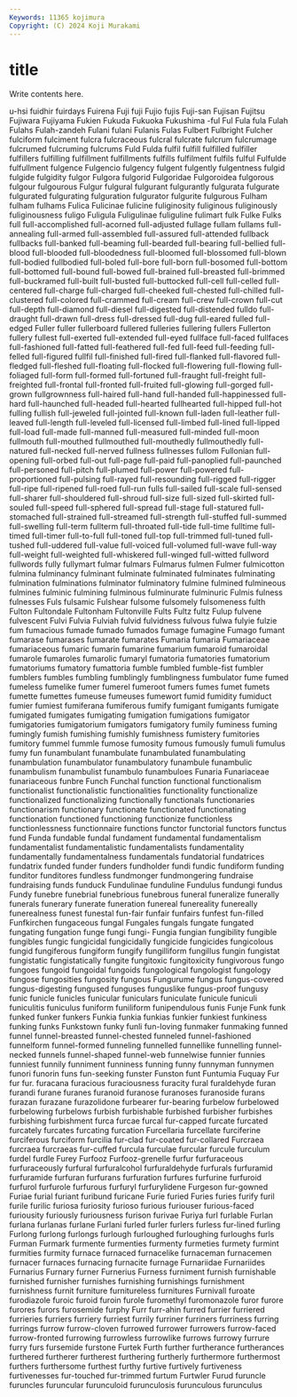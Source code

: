 ```yaml
---
Keywords: 11365 kojimura
Copyright: (C) 2024 Koji Murakami
---
```


# title

Write contents here.



u-hsi fuidhir
fuirdays Fuirena Fuji fuji Fujio fujis Fuji-san Fujisan Fujitsu Fujiwara
Fujiyama Fukien Fukuda Fukuoka Fukushima -ful Ful Fula fula Fulah
Fulahs Fulah-zandeh Fulani fulani Fulanis Fulas Fulbert Fulbright Fulcher fulciform
fulciment fulcra fulcraceous fulcral fulcrate fulcrum fulcrumage fulcrumed fulcruming fulcrums
Fuld Fulda fulfil fulfill fulfilled fulfiller fulfillers fulfilling fulfillment fulfillments
fulfills fulfilment fulfils fulful Fulfulde fulfullment fulgence Fulgencio fulgency fulgent
fulgently fulgentness fulgid fulgide fulgidity fulgor Fulgora fulgorid Fulgoridae Fulgoroidea
fulgorous fulgour fulgourous Fulgur fulgural fulgurant fulgurantly fulgurata fulgurate fulgurated
fulgurating fulguration fulgurator fulgurite fulgurous Fulham fulham fulhams Fulica Fulicinae
fulicine fuliginosity fuliginous fuliginously fuliginousness fuligo Fuligula Fuligulinae fuliguline fulimart
fulk Fulke Fulks full full-accomplished full-acorned full-adjusted fullage fullam fullams
full-annealing full-armed full-assembled full-assured full-attended fullback fullbacks full-banked full-beaming full-bearded
full-bearing full-bellied full-blood full-blooded full-bloodedness full-bloomed full-blossomed full-blown full-bodied fullbodied
full-boled full-bore full-born full-bosomed full-bottom full-bottomed full-bound full-bowed full-brained full-breasted
full-brimmed full-buckramed full-built full-busted full-buttocked full-cell full-celled full-centered full-charge full-charged
full-cheeked full-chested full-chilled full-clustered full-colored full-crammed full-cream full-crew full-crown full-cut
full-depth full-diamond full-diesel full-digested full-distended fulldo full-draught full-drawn full-dress full-dressed
full-dug full-eared fulled full-edged Fuller fuller fullerboard fullered fulleries fullering
fullers Fullerton fullery fullest full-exerted full-extended full-eyed fullface full-faced fullfaces
full-fashioned full-fatted full-feathered full-fed full-feed full-feeding full-felled full-figured fullfil full-finished
full-fired full-flanked full-flavored full-fledged full-fleshed full-floating full-flocked full-flowering full-flowing full-foliaged
full-form full-formed full-fortuned full-fraught full-freight full-freighted full-frontal full-fronted full-fruited full-glowing
full-gorged full-grown fullgrownness full-haired full-hand full-handed full-happinessed full-hard full-haunched full-headed
full-hearted fullhearted full-hipped full-hot fulling fullish full-jeweled full-jointed full-known full-laden
full-leather full-leaved full-length full-leveled full-licensed full-limbed full-lined full-lipped full-load full-made
full-manned full-measured full-minded full-moon fullmouth full-mouthed fullmouthed full-mouthedly fullmouthedly full-natured
full-necked full-nerved fullness fullnesses fullom Fullonian full-opening full-orbed full-out full-page
full-paid full-panoplied full-paunched full-personed full-pitch full-plumed full-power full-powered full-proportioned full-pulsing
full-rayed full-resounding full-rigged full-rigger full-ripe full-ripened full-roed full-run fulls full-sailed
full-scale full-sensed full-sharer full-shouldered full-shroud full-size full-sized full-skirted full-souled full-speed
full-sphered full-spread full-stage full-statured full-stomached full-strained full-streamed full-strength full-stuffed full-summed
full-swelling full-term fullterm full-throated full-tide full-time fulltime full-timed full-timer full-to-full
full-toned full-top full-trimmed full-tuned full-tushed full-uddered full-value full-voiced full-volumed full-wave
full-way full-weight full-weighted full-whiskered full-winged full-witted fullword fullwords fully fullymart
fulmar fulmars Fulmarus fulmen Fulmer fulmicotton fulmina fulminancy fulminant fulminate
fulminated fulminates fulminating fulmination fulminations fulminator fulminatory fulmine fulmined fulmineous
fulmines fulminic fulmining fulminous fulminurate fulminuric Fulmis fulness fulnesses Fuls
fulsamic Fulshear fulsome fulsomely fulsomeness fulth Fulton Fultondale Fultonham Fultonville
Fults Fultz fultz Fulup fulvene fulvescent Fulvi Fulvia Fulviah fulvid
fulvidness fulvous fulwa fulyie fulzie fum fumacious fumade fumado fumados
fumage fumagine Fumago fumant fumarase fumarases fumarate fumarates Fumaria fumaria
Fumariaceae fumariaceous fumaric fumarin fumarine fumarium fumaroid fumaroidal fumarole fumaroles
fumarolic fumaryl fumatoria fumatories fumatorium fumatoriums fumatory fumattoria fumble fumbled
fumble-fist fumbler fumblers fumbles fumbling fumblingly fumblingness fumbulator fume fumed
fumeless fumelike fumer fumerel fumeroot fumers fumes fumet fumets fumette
fumettes fumeuse fumeuses fumewort fumid fumidity fumiduct fumier fumiest fumiferana
fumiferous fumify fumigant fumigants fumigate fumigated fumigates fumigating fumigation fumigations
fumigator fumigatories fumigatorium fumigators fumigatory fumily fuminess fuming fumingly fumish
fumishing fumishly fumishness fumistery fumitories fumitory fummel fummle fumose fumosity
fumous fumously fumuli fumulus fumy fun funambulant funambulate funambulated funambulating
funambulation funambulator funambulatory funambule funambulic funambulism funambulist funambulo funambuloes Funaria
Funariaceae funariaceous funbre Funch Funchal function functional functionalism functionalist functionalistic
functionalities functionality functionalize functionalized functionalizing functionally functionals functionaries functionarism functionary
functionate functionated functionating functionation functioned functioning functionize functionless functionlessness functionnaire
functions functor functorial functors functus fund Funda fundable fundal fundament
fundamental fundamentalism fundamentalist fundamentalistic fundamentalists fundamentality fundamentally fundamentalness fundamentals fundatorial
fundatrices fundatrix funded funder funders fundholder fundi fundic fundiform funding
funditor funditores fundless fundmonger fundmongering fundraise fundraising funds funduck Fundulinae
funduline Fundulus fundungi fundus Fundy funebre funebrial funebrious funebrous funeral
funeralize funerally funerals funerary funerate funeration funereal funereality funereally funerealness
funest funestal fun-fair funfair funfairs funfest fun-filled Funfkirchen fungaceous fungal
Fungales fungals fungate fungated fungating fungation funge fungi fungi- Fungia
fungian fungibility fungible fungibles fungic fungicidal fungicidally fungicide fungicides fungicolous
fungid fungiferous fungiform fungify fungilliform fungillus fungin fungistat fungistatic fungistatically
fungite fungitoxic fungitoxicity fungivorous fungo fungoes fungoid fungoidal fungoids fungological
fungologist fungology fungose fungosities fungosity fungous Fungurume fungus fungus-covered fungus-digesting
fungused funguses funguslike fungus-proof fungusy funic funicle funicles funicular funiculars
funiculate funicule funiculi funiculitis funiculus funiform funiliform funipendulous funis Funje
Funk funk funked funker funkers Funkia funkia funkias funkier funkiest
funkiness funking funks Funkstown funky funli fun-loving funmaker funmaking funned
funnel funnel-breasted funnel-chested funneled funnel-fashioned funnelform funnel-formed funneling funnelled funnellike
funnelling funnel-necked funnels funnel-shaped funnel-web funnelwise funnier funnies funniest funnily
funniment funniness funning funny funnyman funnymen funori funorin funs fun-seeking
funster Funston funt Funtumia Fuquay Fur fur fur. furacana furacious
furaciousness furacity fural furaldehyde furan furandi furane furanes furanoid furanose
furanoses furanoside furans furazan furazane furazolidone furbearer fur-bearing furbelow furbelowed
furbelowing furbelows furbish furbishable furbished furbisher furbishes furbishing furbishment furca
furcae furcal fur-capped furcate furcated furcately furcates furcating furcation Furcellaria
furcellate furciferine furciferous furciform furcilia fur-clad fur-coated fur-collared Furcraea furcraea
furcraeas fur-cuffed furcula furculae furcular furcule furculum furdel furdle Furey
Furfooz Furfooz-grenelle furfur furfuraceous furfuraceously furfural furfuralcohol furfuraldehyde furfurals furfuramid
furfuramide furfuran furfurans furfuration furfures furfurine furfuroid furfurol furfurole furfurous
furfuryl furfurylidene Furgeson fur-gowned Furiae furial furiant furibund furicane Furie
furied Furies furies furify furil furile furilic furiosa furiosity furioso
furious furiouser furious-faced furiousity furiously furiousness furison furivae Furiya furl
furlable Furlan furlana furlanas furlane Furlani furled furler furlers furless
fur-lined furling Furlong furlong furlongs furlough furloughed furloughing furloughs furls
Furman Furmark furmente furmenties furmenty furmeties furmety furmint furmities furmity
furnace furnaced furnacelike furnaceman furnacemen furnacer furnaces furnacing furnacite furnage
Furnariidae Furnariides Furnarius Furnary furner Furnerius Furness furniment furnish furnishable
furnished furnisher furnishes furnishing furnishings furnishment furnishness furnit furniture furnitureless
furnitures Furnivall furoate furodiazole furoic furoid furoin furole furomethyl furomonazole
furor furore furores furors furosemide furphy Furr furr-ahin furred furrier
furriered furrieries furriers furriery furriest furrily furriner furriners furriness furring
furrings furrow furrow-cloven furrowed furrower furrowers furrow-faced furrow-fronted furrowing furrowless
furrowlike furrows furrowy furrure furry furs fursemide furstone Furtek Furth
further furtherance furtherances furthered furtherer furtherest furthering furtherly furthermore furthermost
furthers furthersome furthest furthy furtive furtively furtiveness furtivenesses fur-touched fur-trimmed
furtum Furtwler Furud furuncle furuncles furuncular furunculoid furunculosis furunculous furunculus
